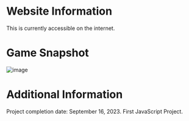 # Website Information
This is currently accessible on the internet.
# Game Snapshot
![image](https://github.com/krislette/rock-paper-scissors-game/assets/143507354/61586ecc-f70b-4bf4-a4aa-987bd096277a)
# Additional Information
Project completion date: September 16, 2023.
First JavaScript Project.

